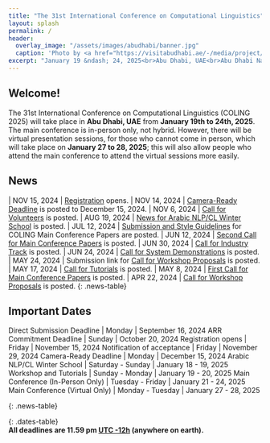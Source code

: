 ```yaml
---
title: "The 31st International Conference on Computational Linguistics"
layout: splash
permalink: /
header:
  overlay_image: "/assets/images/abudhabi/banner.jpg"
  caption: 'Photo by <a href="https://visitabudhabi.ae/-/media/project/vad/homepage/november-2023/regions-map/admap-dsk-1-19-12.jpg">VisitAbuDhabi</a>'
excerpt: "January 19 &ndash; 24, 2025<br>Abu Dhabi, UAE<br>Abu Dhabi National Exhibition Centre (ADNEC)"
---
```


## Welcome!

The 31st International Conference on Computational Linguistics (COLING 2025) will take place in **Abu Dhabi, UAE** from **January 19th to 24th, 2025**. The main conference is in-person only, not hybrid. However, there will be virtual presentation sessions, for those who cannot come in person, which will take place on **January 27 to 28, 2025**; this will also allow people who attend the main conference to attend the virtual sessions more easily.

## News

<style>
.news-table { font-size: .9em; table-layout: fixed; }
.news-table tr td:nth-child(1) { font-weight: bold; width: 10em; }
</style>
| NOV 15, 2024 | [Registration](/registration/) opens.
| NOV 14, 2024 | [Camera-Ready Deadline](/calls/main_conference_papers/) is posted to December 15, 2024.
| NOV 6, 2024 | [Call for Volunteers](/calls/volunteers/) is posted.
| AUG 19, 2024 | [News for Arabic NLP/CL Winter School](/program/colocated/#arabic-nlpcl-winter-school/) is posted.
| JUL 12, 2024 | [Submission and Style Guidelines](/calls/submission_guidlines/) for COLING Main Conference Papers are posted.
| JUN 12, 2024 | [Second Call for Main Conference Papers](/calls/main_conference_papers/) is posted.
| JUN 30, 2024 | [Call for Industry Track](/calls/industry_track/) is posted.
| JUN 24, 2024 | [Call for System Demonstrations](/calls/system_demonstrations/) is posted.
| MAY 24, 2024 | Submission link for [Call for Workshop Proposals](/calls/workshop_proposals) is posted.
| MAY 17, 2024 | [Call for Tutorials](/calls/tutorials) is posted.
| MAY 8, 2024 | [First Call for Main Conference Papers](/calls/main_conference_papers) is posted.
| APR 22, 2024 | [Call for Workshop Proposals](/calls/workshop_proposals) is posted.
{: .news-table}

## Important Dates

Direct Submission Deadline | Monday | September 16, 2024
ARR Commitment Deadline | Sunday | October 20, 2024
Registration opens | Friday | November 15, 2024
Notification of acceptance | Friday | November 29, 2024
Camera-Ready Deadline | Monday | December 15, 2024
Arabic NLP/CL Winter School | Saturday - Sunday | January 18 - 19, 2025
Workshop and Tutorials | Sunday - Monday | January 19 - 20, 2025
Main Conference (In-Person Only) | Tuesday - Friday | January 21 - 24, 2025
Main Conference (Virtual Only) |   Monday - Tuesday | January 27 - 28, 2025

{: .news-table}

<style>
.dates-table { font-size: .9em; }
.dates-table tr td:nth-child(1) { width: 55%; }
.dates-table tr td:nth-child(2) { width: 25%; }
.dates-table del { color: #888; }
</style>


{: .dates-table}
<br>
<b>All deadlines are 11.59 pm <a target="_blank" href="https://www.timeanddate.com/time/zone/timezone/utc-12">UTC -12h</a> (anywhere on earth).</b>
